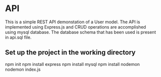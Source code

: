 # API

This is a simple REST API demonstation of a User model.
The API is implemented using Express.js and CRUD operations are accomplished using mysql database.
The database schema that has been used is present in api.sql file. 

## Set up the project in the working directory
npm init
npm install express
npm install mysql
npm install nodemon 
nodemon index.js


 
